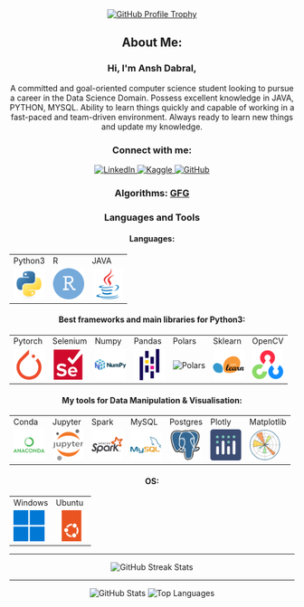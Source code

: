 
<div align="center">
    <a href="https://github.com/ryo-ma/github-profile-trophy">
        <img src="https://github-profile-trophy.vercel.app/?username=anshd2002&title=Stars,Followers,Commits,Repositories,MultipleLang,PullRequest&theme=onedark" alt="GitHub Profile Trophy">
    </a>
</div>

<div align="center">
    <h2>About Me:</h2>
    <h3>Hi, I'm Ansh Dabral,</h3>
    <p>A committed and goal-oriented computer science student looking to pursue a career in the Data Science Domain. Possess excellent knowledge in JAVA, PYTHON, MYSQL. Ability to learn things quickly and capable of working in a fast-paced and team-driven environment. Always ready to learn new things and update my knowledge.</p>

 <h3 align="center">Connect with me:</h3>
    <p align="center">
        <a href="https://www.linkedin.com/in/ansh-dabral-8847b61b1/" target="blank">
            <img src="https://raw.githubusercontent.com/rahuldkjain/github-profile-readme-generator/master/src/images/icons/Social/linked-in-alt.svg" alt="LinkedIn" height="30" width="40" />
        </a>
        <a href="https://www.kaggle.com/anshdabral" target="blank">
            <img src="https://raw.githubusercontent.com/rahuldkjain/github-profile-readme-generator/master/src/images/icons/Social/kaggle.svg" alt="Kaggle" height="30" width="40" />
        </a>
        <a href="https://github.com/AnshD2002" target="blank">
            <img src="https://raw.githubusercontent.com/rahuldkjain/github-profile-readme-generator/master/src/images/icons/Social/github.svg" alt="GitHub" height="30" width="40" />
        </a>
    </p>

   <h3 align="center">Algorithms: <a href="https://www.geeksforgeeks.org/user/anshd8218555/">GFG</a></h3>

   <h3 align="center">Languages and Tools</h3>
    <h4 align="center">Languages:</h4>
    <table>
        <tr>
            <td>Python3</td>
            <td>R</td>
            <td>JAVA</td>
        </tr>
        <tr>
            <td><img src="https://github.com/devicons/devicon/blob/master/icons/python/python-original.svg" title="Python" alt="Python" width="55" height="55"/></td>
            <td><img src="https://github.com/devicons/devicon/blob/master/icons/rstudio/rstudio-original.svg" title="R" alt="R" width="55" height="55"/></td>
            <td><img src="https://github.com/devicons/devicon/blob/master/icons/java/java-original.svg" title="Java" alt="Java" width="55" height="55"/></td>
        </tr>
    </table>
    <h4 align="center">Best frameworks and main libraries for Python3:</h4>
    <table>
        <tr>
            <td>Pytorch</td>
            <td>Selenium</td>
            <td>Numpy</td>
            <td>Pandas</td>
            <td>Polars</td>
            <td>Sklearn</td>
            <td>OpenCV</td>
        </tr>
        <tr>
            <td><img src="https://github.com/devicons/devicon/blob/master/icons/pytorch/pytorch-original.svg" title="Pytorch" alt="Pytorch" width="55" height="55"/></td>
            <td><img src="https://github.com/devicons/devicon/blob/master/icons/selenium/selenium-original.svg" title="Selenium" alt="Selenium" width="55" height="55"/></td>
            <td><img src="https://github.com/devicons/devicon/blob/master/icons/numpy/numpy-original-wordmark.svg" title="Numpy" alt="Numpy" width="55" height="55"/></td>
            <td><img src="https://github.com/devicons/devicon/blob/master/icons/pandas/pandas-original.svg" title="Pandas" alt="Pandas" width="55" height="55"/></td>
            <td><img src="https://avatars.githubusercontent.com/u/83768144?s=200&v=4" title="Polars" alt="Polars" width="55" height="55"/></td>
            <td><img src="https://github.com/devicons/devicon/blob/master/icons/scikitlearn/scikitlearn-original.svg" title="sklearn" alt="sklearn" width="55" height="55"/></td>
            <td><img src="https://github.com/devicons/devicon/blob/master/icons/opencv/opencv-original.svg" title="OpenCV" alt="OpenCV" width="55" height="55"/></td>
        </tr>
    </table>

   <h4 align="center">My tools for Data Manipulation & Visualisation:</h4>
    <table>
        <tr>
            <td>Conda</td>
            <td>Jupyter</td>
            <td>Spark</td>
            <td>MySQL</td>
            <td>Postgres</td>
            <td>Plotly</td>
            <td>Matplotlib</td>
        </tr>
        <tr>
            <td><img src="https://github.com/devicons/devicon/blob/master/icons/anaconda/anaconda-original-wordmark.svg" title="Anaconda" alt="Conda" width="55" height="55"/></td>
            <td><img src="https://github.com/devicons/devicon/blob/master/icons/jupyter/jupyter-original-wordmark.svg" title="Jupyter" alt="Jupyter" width="55" height="55"/></td>
            <td><img src="https://github.com/devicons/devicon/blob/master/icons/apachespark/apachespark-original-wordmark.svg" title="Spark" alt="Spark" width="55" height="55"/></td>
            <td><img src="https://github.com/devicons/devicon/blob/master/icons/mysql/mysql-original-wordmark.svg" title="MySQL" alt="MySQL" width="55" height="55"/></td>
            <td><img src="https://github.com/devicons/devicon/blob/master/icons/postgresql/postgresql-original.svg" title="Postgres" alt="Postgres" width="55" height="55"/></td>
            <td><img src="https://github.com/devicons/devicon/blob/master/icons/plotly/plotly-original.svg" title="Plotly" alt="Plotly" width="55" height="55"/></td>
            <td><img src="https://github.com/devicons/devicon/blob/master/icons/matplotlib/matplotlib-original.svg" title="Matplotlib" alt="Matplotlib" width="55" height="55"/></td>
        </tr>
    </table>

   <h4 align="center">OS:</h4>
    <table>
        <tr>
            <td>Windows</td>
            <td>Ubuntu</td>
        </tr>
        <tr>
            <td><img src="https://github.com/devicons/devicon/blob/master/icons/windows11/windows11-original.svg" title="Windows" alt="Windows" width="55" height="55"/></td>
            <td><img src="https://github.com/devicons/devicon/blob/master/icons/ubuntu/ubuntu-original.svg" title="Ubuntu" alt="Ubuntu" width="55" height="55"/></td>
        </tr>
    </table>
</div>

<hr>

<div align="center">
    <img width="800" height="220" src="https://streak-stats.demolab.com?user=anshd2002&theme=highcontrast&hide_border=true&border_radius=5&card_width=800" alt="GitHub Streak Stats">
</div>

<hr>

<div align="center">
    <img width="600" height="200" src="https://github-readme-stats.vercel.app/api?username=anshd2002&show_icons=true&theme=vision-friendly-dark" alt="GitHub Stats">
    <img width="400" height="200" src="https://github-readme-stats.vercel.app/api/top-langs/?username=anshd2002&size_weight=0.0005&count_weight=0.3&layout=compact&theme=vision-friendly-dark" alt="Top Languages">
</div>
